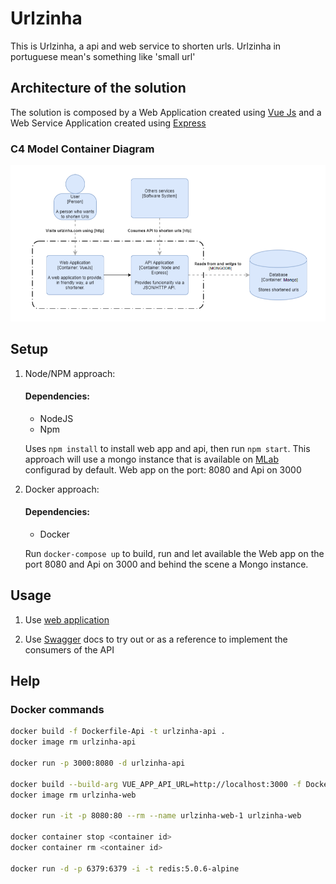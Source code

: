 # Urlzinha
  This is Urlzinha, a api and web service to shorten urls. Urlzinha in portuguese mean's something like 'small url'

## Architecture of the solution

The solution is composed by a Web Application created using [Vue Js](https://vuejs.org) and a Web Service Application created using [Express](https://expressjs.com)

### C4 Model Container Diagram
![Container Diagram](c4-model-container.png)

## Setup

1. Node/NPM approach:

    #### Dependencies:
    - NodeJS
    - Npm    
    
    Uses `npm install` to install web app and api, then run `npm start`. This approach will use a mongo instance that is available on [MLab](https://mlab.com) configurad by default. Web app on the port: 8080 and Api on 3000

2. Docker approach:

    #### Dependencies:
    - Docker 

    Run `docker-compose up` to build, run and let available the Web app on the port 8080 and Api on 3000 and behind the scene a Mongo instance. 

## Usage

1. Use [web application](http://localhost:8080) 

2. Use [Swagger](http://localhost:3000/api-docs) docs to try out or as a reference to implement the consumers of the API


## Help
### Docker commands
```sh
docker build -f Dockerfile-Api -t urlzinha-api .
docker image rm urlzinha-api

docker run -p 3000:8080 -d urlzinha-api

docker build --build-arg VUE_APP_API_URL=http://localhost:3000 -f Dockerfile-Web -t urlzinha-web .
docker image rm urlzinha-web

docker run -it -p 8080:80 --rm --name urlzinha-web-1 urlzinha-web

docker container stop <container id>  
docker container rm <container id>

docker run -d -p 6379:6379 -i -t redis:5.0.6-alpine
```
